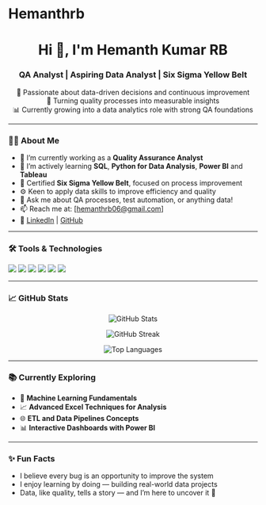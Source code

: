 # Hemanthrb
<h1 align="center">Hi 👋, I'm Hemanth Kumar RB</h1>
<h3 align="center">QA Analyst | Aspiring Data Analyst | Six Sigma Yellow Belt</h3>

<p align="center">
  🌟 Passionate about data-driven decisions and continuous improvement<br>
  🎯 Turning quality processes into measurable insights<br>
  📊 Currently growing into a data analytics role with strong QA foundations
</p>

---

### 👨‍💻 About Me

- 🔭 I’m currently working as a **Quality Assurance Analyst**
- 🌱 I’m actively learning **SQL**, **Python for Data Analysis**, **Power BI** and **Tableau**
- 📘 Certified **Six Sigma Yellow Belt**, focused on process improvement
- ⚙️ Keen to apply data skills to improve efficiency and quality
- 💬 Ask me about QA processes, test automation, or anything data!
- 📫 Reach me at: [hemanthrb06@gmail.com]
- 📝 [LinkedIn](https://linkedin.com/in/your-profile) | [GitHub](https://github.com/yourusername)

---

### 🛠️ Tools & Technologies

<p>
  <img src="https://img.shields.io/badge/Python-3776AB?style=for-the-badge&logo=python&logoColor=white"/>
  <img src="https://img.shields.io/badge/SQL-005C84?style=for-the-badge&logo=postgresql&logoColor=white"/>
  <img src="https://img.shields.io/badge/Power%20BI-F2C811?style=for-the-badge&logo=powerbi&logoColor=black"/>
  <img src="https://img.shields.io/badge/Excel-217346?style=for-the-badge&logo=microsoft-excel&logoColor=white"/>
  <img src="https://img.shields.io/badge/JIRA-0052CC?style=for-the-badge&logo=jira&logoColor=white"/>
  <img src="https://img.shields.io/badge/GitHub-181717?style=for-the-badge&logo=github&logoColor=white"/>
</p>

---

### 📈 GitHub Stats

<p align="center">
  <img src="https://github-readme-stats.vercel.app/api?username=yourusername&show_icons=true&theme=tokyonight" alt="GitHub Stats" />
</p>

<p align="center">
  <img src="https://github-readme-streak-stats.herokuapp.com/?user=yourusername&theme=tokyonight" alt="GitHub Streak" />
</p>

<p align="center">
  <img src="https://github-readme-stats.vercel.app/api/top-langs/?username=yourusername&layout=compact&theme=tokyonight" alt="Top Languages" />
</p>

---

### 📚 Currently Exploring

- 🧠 **Machine Learning Fundamentals**
- 📈 **Advanced Excel Techniques for Analysis**
- 🌐 **ETL and Data Pipelines Concepts**
- 📊 **Interactive Dashboards with Power BI**

---

### ✨ Fun Facts

- I believe every bug is an opportunity to improve the system  
- I enjoy learning by doing — building real-world data projects  
- Data, like quality, tells a story — and I’m here to uncover it 📖
